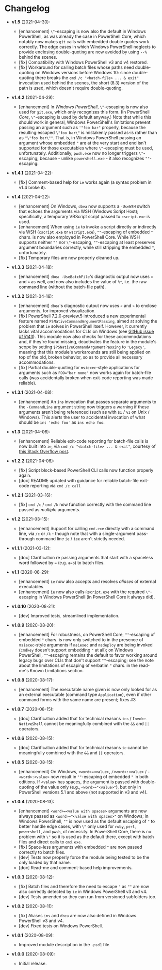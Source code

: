 # Changelog

<!-- RETAIN THIS COMMENT. An entry template for a new version is automatically added each time `Invoke-psake version` is called. Fill in changes afterwards. -->

* **v1.5** (2021-04-30):
  * [enhancement] `\"`-escaping is now also the default in Windows PowerShell, as was already the case in PowerShell Core, which notably now makes `git` calls with embedded double quotes work correctly. The edge cases in which Windows PowerShell neglects to provide enclosing double-quoting are now avoided by using `--%` behind the scenes.
  * [fix] Compatibility with Windows PowerShell v3 and v4 restored.
  * [fix] Workaround for calling batch files whose paths need double-quoting on Windows versions before Windows 10: since double-quoting there breaks the `cmd /c "<batch-file> ... & exit"` invocation used behind the scenes, the short (8.3) version of the path is used, which doesn't require double-quoting.

* **v1.4.2** (2021-04-29):
  * [enhancement] In _Windows PowerShell_, `\"`-escaping is now also used for `git.exe`, which only recognizes this form. (In PowerShell _Core_, `\"`-escaping is used by default anyway.) Note that while this should work in general, Windows PowerShell's limitations prevent passing an argument such as `'"foo bar"` properly, because the resulting escaped `\"foo bar\"` is mistakenly passed as-is rather than as `"\"foo bar\""`. That is, in Windows PowerShell passing an argument whose embedded `"` are at the very start and end isn't supported for those executables where `\"`-escaping must be used, unfortunately. Additionally, `pwsh.exe` now no longer triggers `\"`-escaping, because - unlike `powershell.exe` - it also recognizes `""`-escaping.

* **v1.4.1** (2021-04-22):
  * [fix] Comment-based help for `ie` works again (a syntax problem in v1.4 broke it).

* **v1.4** (2021-04-22):
  * [enhancement] On Windows, `dbea` now supports a `-UseWSH` switch that echoes the arguments via WSH (Windows Script Host); specifically, a temporary VBScript script passed to `cscript.exe` is used.
  * [enhancement] When using `ie` to invoke a script directly or indirectly via WSH (`cscript.exe` or `wscript.exe`), `""`-escaping of embedded `"` chars. is now also employed in PowerShell Core. While WSH supports neither `""` nor `\"`-escaping, `""`-escaping at least preserves argument boundaries correctly, while still stripping the embedded `"`, unfortunately.
  * [fix] Temporary files are now properly cleaned up.

* **v1.3.3** (2021-04-18):
  * [enhancement] `dbea -UseBatchFile`'s diagnostic output now uses `«` and `»` as well, and now also includes the value of `%*`, i.e. the raw command line (without the batch-file path).

* **v1.3.2** (2021-04-16):
  * [enhancement] `dbea`'s diagnostic output now uses `«` and `»` to enclose arguments, for improved visualization.
  * [fix] PowerShell 7.2.0-preview.5 introduced a new experimental feature named `PSNativeCommandArgumentPassing`, aimed at solving the problem that `ie` solves in PowerShell itself.
    However, it currently lacks vital accommodations for CLIs on Windows (see [GitHub issue #15143](https://github.com/PowerShell/PowerShell/issues/15143)).
    This module now also checks for these accommodations and, if they're found missing, deactivates the feature in the module's scope by setting `$PSNativeCommandArgumentPassing` to `'Legacy'`, meaning that this module's workarounds are still being applied on top of the old, broken behavior, so as to provide all necessary accommodations.
  * [fix] Partial double-quoting for `msiexec`-style applications for arguments such as `FOO="bar none"` now works again for batch-file calls (was accidentally broken when exit-code reporting was made reliable).

* **v1.3.1** (2021-04-08):
  * [enhancement] An `ins` invocation that passes separate arguments to the `-CommandLine` argument string now triggers a warning if these arguments aren't being referenced (such as with `$1` / `%1` on Unix / Windows). This alerts the user to accidental invocation of what should be `ins 'echo foo'` as `ins echo foo`.

* **v1.3** (2021-04-06):
  * [enhancement] Reliable exit-code reporting for batch-file calls is now built into `ie`, via `cmd /c "<batch-file> ... & exit"`, courtesy of [this Stack Overflow post](https://stackoverflow.com/q/66975883/45375).

* **v1.2.2** (2021-04-06):
  * [fix] Script block-based PowerShell CLI calls now function properly again.
  * [doc] README updated with guidance for reliable batch-file exit-code reporting via `cmd /c call`

* **v1.2.1** (2021-03-16):
  * [fix] `cmd /c` / `cmd /k` now function correctly with the command line passed as _multiple_ arguments.

* **v1.2** (2021-03-15):
  * [enhancement] Support for calling `cmd.exe` directly with a command line, via `/c` or `/k` - though note that with a single-argument pass-through command line `ie` / `iee` aren't strictly needed.

* **v1.1.1** (2021-03-12):
  * [doc] Clarification re passing arguments that start with a spaceless word followed by `=` (e.g. `a=b`) to batch files.

* **v1.1** (2020-08-29):
  * [enhancement] `ie` now also accepts and resolves *aliases* of external executables.
  * [enhancement] `ie` now also calls `Rscript.exe` with the required `\"`-escaping in Windows PowerShell (in PowerShell Core it always did).

* **v1.0.10** (2020-08-21):
  * [dev] Improved tests, streamlined implementation.

* **v1.0.9** (2020-08-20):
  * [enhancement] For robustness, on PowerShell Core, `""`-escaping of embedded `"` chars. is now only switched to in the presence of `msiexec`-style arguments if `msiexec` and `msdeploy` are being invoked (`cmdkey` doesn't support embedding `"` at all); on Windows PowerShell, `""`-escaping remains the default to favor working around legacy bugs over CLIs that don't support `""`-escaping; see the note about the limitations of escaping of verbatim `"` chars. in the read-me's Known Limitations section.

* **v1.0.8** (2020-08-17):
  * [enhancement] The executable name given is now only looked for as an external executable (command type `Application`), even if other command forms with the same name are present; fixes #3

* **v1.0.7** (2020-08-15):
  * [doc] Clarification added that for technical reasons `ins` / `Invoke-NativeShell` cannot be meaningfully combined with the `&&` and `||` operators.

* **v1.0.6** (2020-08-15):
  * [doc] Clarification added that for technical reasons `ie` cannot be meaningfully combined with the `&&` and `||` operators.

* **v1.0.5** (2020-08-15):
  * [enhancement] On Windows, `<word>=<value>`, `/<word>:<value>` / `-<word>:<value>` now result in `""`-escaping of embedded `"` in both editions.
    If `<value>` has spaces, the argument is passed with double-quoting of the value only (e.g., `<word>="<value>"`), but only in PowerShell versions 5.1 and above (not supported in v3 and v4).

* **v1.0.4** (2020-08-13):
  * [enhancement] `<word>=<value with spaces>` arguments are now always passed as
    `<word>="<value with spaces>"` on Windows; in Windows PowerShell, `""` is now
    used as the default escaping of `"` to better handle edge cases, with `\"` only used for `ruby`, `perl`, `powershell`, and `pwsh`, of necessity.
    In PowerShell Core, there is no problem with `\"` so it is used as the default there, except with batch files and direct calls to `cmd.exe`.
  * [fix] Space-less arguments with embedded `"` are now passed correctly to batch files.
  * [dev] Tests now properly force the module being tested to be the only loaded by that name.
  * [doc] Read-me and comment-based help improvements.

* **v1.0.3** (2020-08-12):
  * [fix] Batch files and therefore the need to escape `"` as `""` are now also correctly detected by `ie` in Windows PowerShell v3 and v4.
  * [dev] Tests amended so they can run from versioned subfolders too.

* **v1.0.2** (2020-08-11):
  * [fix] Aliases `ins` and `dbea` are now also defined in Windows PowerShell v3 and v4.
  * [dev] Fixed tests on Windows PowerShell.

* **v1.0.1** (2020-08-09):
  * Improved module description in the `.psd1` file.

* **v1.0.0** (2020-08-09):
  * Initial release.
